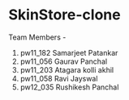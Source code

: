 # SkinStore-clone

Team Members -

1.   pw11_182  Samarjeet Patankar
2.   pw11_056  Gaurav Panchal
3.   pw11_203  Atagara kolli akhil
4.   pw11_058  Ravi Jayswal
5.   pw12_035  Rushikesh Panchal